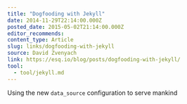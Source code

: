 ```yaml
---
title: "Dogfooding with Jekyll"
date: 2014-11-29T22:14:00.000Z
posted_date: 2015-05-02T21:14:00.000Z
editor_recommends:
content_type: Article
slug: links/dogfooding-with-jekyll
source: David Zvenyach
link: https://esq.io/blog/posts/dogfooding-with-jekyll/
tool:
  - tool/jekyll.md
---
```

Using the new `data_source` configuration to serve mankind



